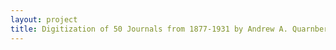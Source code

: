 ```yaml
--- 
layout: project 
title: Digitization of 50 Journals from 1877-1931 by Andrew A. Quarnberg
---
```



